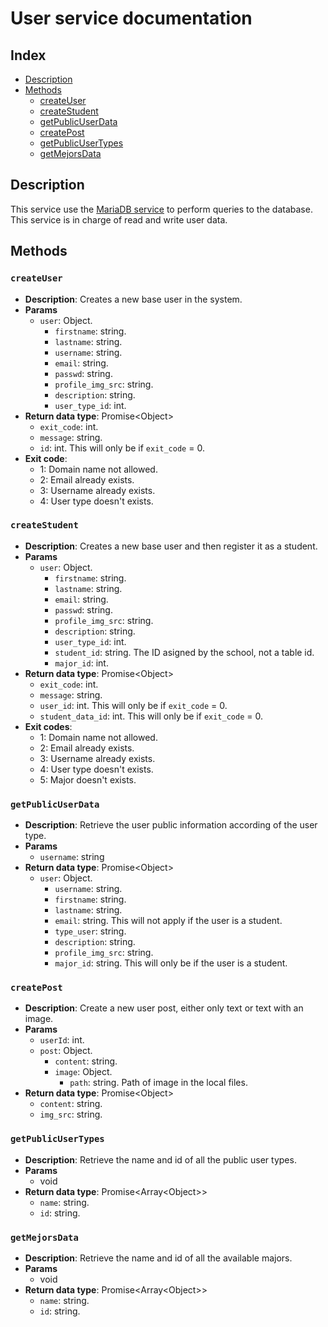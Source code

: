 # User service documentation

## Index

* [Description](#Description)
* [Methods](#Methods)
  * [createUser](#createUser)
  * [createStudent](#createStudent)
  * [getPublicUserData](#getPublicUserData)
  * [createPost](#createPost)
  * [getPublicUserTypes](#getPublicUserTypes)
  * [getMejorsData](#getMejorsData)

## Description

This service use the [MariaDB service](MARIADB.md) to perform queries to the database. This service is in charge of
read and write user data.

## Methods

### `createUser`

* **Description**: Creates a new base user in the system.
* **Params**
  * `user`: Object.
    * `firstname`: string.
    * `lastname`: string.
    * `username`: string.
    * `email`: string.
    * `passwd`: string.
    * `profile_img_src`: string.
    * `description`: string.
    * `user_type_id`: int.
* **Return data type**: Promise\<Object>
  * `exit_code`: int.
  * `message`: string.
  * `id`: int. This will only be if `exit_code` = 0.
* **Exit code**:
  * 1: Domain name not allowed.
  * 2: Email already exists.
  * 3: Username already exists.
  * 4: User type doesn't exists.

### `createStudent`

* **Description**: Creates a new base user and then register it as a student.
* **Params**
  * `user`: Object.
    * `firstname`: string.
    * `lastname`: string.
    * `email`: string.
    * `passwd`: string.
    * `profile_img_src`: string.
    * `description`: string.
    * `user_type_id`: int.
    * `student_id`: string. The ID asigned by the school, not a table id.
    * `major_id`: int.
* **Return data type**: Promise\<Object>
  * `exit_code`: int.
  * `message`: string.
  * `user_id`: int. This will only be if `exit_code` = 0.
  * `student_data_id`: int. This will only be if `exit_code` = 0.
* **Exit codes**:
  * 1: Domain name not allowed.
  * 2: Email already exists.
  * 3: Username already exists.
  * 4: User type doesn't exists.
  * 5: Major doesn't exists.

### `getPublicUserData`

* **Description**: Retrieve the user public information according of the user type.
* **Params**
  * `username`: string
* **Return data type**: Promise\<Object>
  * `user`: Object.
    * `username`: string.
    * `firstname`: string.
    * `lastname`: string.
    * `email`: string. This will not apply if the user is a student.
    * `type_user`: string.
    * `description`: string.
    * `profile_img_src`: string.
    * `major_id`: string. This will only be if the user is a student.

### `createPost`

* **Description**: Create a new user post, either only text or text with an image.
* **Params**
  * `userId`: int.
  * `post`: Object.
    * `content`: string.
    * `image`: Object.
      * `path`: string. Path of image in the local files.
* **Return data type**: Promise\<Object>
  * `content`: string.
  * `img_src`: string.

### `getPublicUserTypes`

* **Description**: Retrieve the name and id of all the public user types.
* **Params**
  * void
* **Return data type**: Promise\<Array\<Object>>
  * `name`: string.
  * `id`: string.

### `getMejorsData`

* **Description**: Retrieve the name and id of all the available majors.
* **Params**
  * void
* **Return data type**: Promise\<Array\<Object>>
  * `name`: string.
  * `id`: string.
